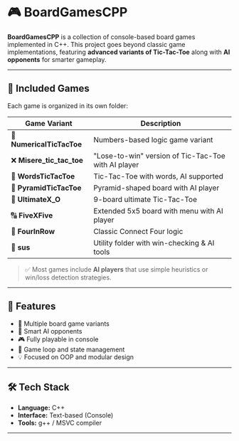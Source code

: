 # 🎮 BoardGamesCPP

**BoardGamesCPP** is a collection of console-based board games implemented in C++. This project goes beyond classic game implementations, featuring **advanced variants of Tic-Tac-Toe** along with **AI opponents** for smarter gameplay.

---

## 🧩 Included Games

Each game is organized in its own folder:

| Game Variant             | Description                                                |
|--------------------------|------------------------------------------------------------|
| 🔢 **NumericalTicTacToe** | Numbers-based logic game variant                          |
| ❌ **Misere_tic_tac_toe** | "Lose-to-win" version of Tic-Tac-Toe with AI player       |
| 🧠 **WordsTicTacToe**     | Tic-Tac-Toe with words, AI supported                      |
| 🧱 **PyramidTicTacToe**   | Pyramid-shaped board with AI player                       |
| 🔁 **UltimateX_O**        | 9-board ultimate Tic-Tac-Toe                              |
| 🔠 **FiveXFive**          | Extended 5x5 board with menu with AI player               |
| 🎯 **FourInRow**          | Classic Connect Four logic                                |
| 🤖 **sus**                | Utility folder with win-checking & AI tools               |

> ✅ Most games include **AI players** that use simple heuristics or win/loss detection strategies.

---

## 🚀 Features

- 🔀 Multiple board game variants
- 🤖 Smart AI opponents
- 🎮 Fully playable in console
- 🔁 Game loop and state management
- 💡 Focused on OOP and modular design

---

## 🛠️ Tech Stack

- **Language:** C++
- **Interface:** Text-based (Console)
- **Tools:** g++ / MSVC compiler

---
